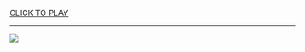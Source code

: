 
<a href="https://premium76.site?title=demon_slayer_games_unblocked&ref=13M">CLICK TO PLAY</a></h3>
<hr>

<a href="https://premium76.site?title=demon_slayer_games_unblocked&ref=13M"><img src="https://clearcache.store/games.png"></a>



